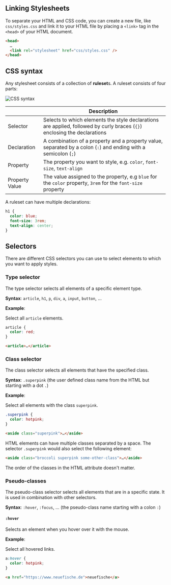 ## Linking Stylesheets

To separate your HTML and CSS code, you can create a new file, like `css/styles.css` and link it to
your HTML file by placing a `<link>` tag in the `<head>` of your HTML document.

```html
<head>
  …
  <link rel="stylesheet" href="css/styles.css" />
</head>
```

## CSS syntax

Any stylesheet consists of a collection of **ruleset**s. A ruleset consists of four parts:

![CSS syntax](assets/css-syntax.png)

|                | Description                                                                                                              |
| -------------- | ------------------------------------------------------------------------------------------------------------------------ |
| Selector       | Selects to which elements the style declarations are applied, followed by curly braces (`{}`) enclosing the declarations |
| Declaration    | A combination of a property and a property value, separated by a colon (`:`) and ending with a semicolon (`;`)           |
| Property       | The property you want to style, e.g. `color`, `font-size`, `text-align`                                                  |
| Property Value | The value assigned to the property, e.g `blue` for the `color` property, `3rem` for the `font-size` property             |

A ruleset can have multiple declarations:

```css
h1 {
  color: blue;
  font-size: 3rem;
  text-align: center;
}
```

## Selectors

There are different CSS selectors you can use to select elements to which you want to apply styles.

### Type selector

The type selector selects all elements of a specific element type.

**Syntax**: `article`, `h1`, `p`, `div`, `a`, `input`, `button`, …

**Example**:

Select all `article` elements.

```css
article {
  color: red;
}
```

```html
<article>…</article>
```

### Class selector

The class selector selects all elements that have the specified class.

**Syntax**: `.superpink` (the user defined class name from the HTML but starting with a dot `.`)

**Example**:

Select all elements with the class `superpink`.

```css
.superpink {
  color: hotpink;
}
```

```html
<aside class="superpink">…</aside>
```

HTML elements can have multiple classes separated by a space. The selector `.superpink` would
also select the following element:

```html
<aside class="broccoli superpink some-other-class">…</aside>
```

The order of the classes in the HTML attribute doesn't matter.

### Pseudo-classes

The pseudo-class selector selects all elements that are in a specific state. It is used in combination with other selectors.

**Syntax**: `:hover`, `:focus`, … (the pseudo-class name starting with a colon `:`)

#### `:hover`

Selects an element when you hover over it with the mouse.

**Example**:

Select all hovered links.

```css
a:hover {
  color: hotpink;
}
```

```html
<a href="https://www.neuefische.de">neuefische</a>
